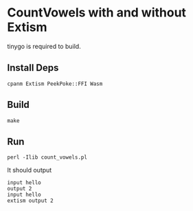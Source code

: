 # CountVowels with and without Extism

tinygo is required to build.

## Install Deps

`cpanm Extism PeekPoke::FFI Wasm`

## Build

`make`

## Run

```
perl -Ilib count_vowels.pl
```

It should output

```
input hello
output 2
input hello
extism output 2
```

